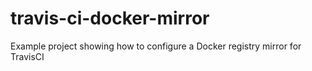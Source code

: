 # travis-ci-docker-mirror
Example project showing how to configure a Docker registry mirror for TravisCI
